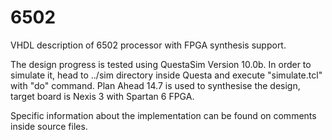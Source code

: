 # 6502
VHDL description of 6502 processor with FPGA synthesis support.

The design progress is tested using QuestaSim Version 10.0b. 
In order to simulate it, head to ../sim directory inside Questa and execute "simulate.tcl" with "do" command.
Plan Ahead 14.7 is used to synthesise the design, target board is Nexis 3 with Spartan 6 FPGA.

Specific information about the implementation can be found on comments inside source files.
